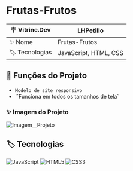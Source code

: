 # Frutas-Frutos


| 🪧 Vitrine.Dev |  LHPetillo   |
| -------------  | --- |
| ✨ Nome        | Frutas-Frutos
| 🏷️ Tecnologias | JavaScript, HTML, CSS


## 🔨 Funções do Projeto

- ``Modelo de site responsivo``
- ``Funciona em todos os tamanhos de tela`


### ✨ Imagem do Projeto

![Imagem__Projeto](https://live.staticflickr.com/65535/52245117177_e14d435a84_b.jpg)

## 🏷️ Tecnologias 

![JavaScript](https://img.shields.io/badge/JavaScript-323330?style=for-the-badge&logo=javascript&logoColor=F7DF1E)
![HTML5](https://img.shields.io/badge/HTML5-E34F26?style=for-the-badge&logo=html5&logoColor=white)
![CSS3](https://img.shields.io/badge/CSS3-1572B6?style=for-the-badge&logo=css3&logoColor=white)
